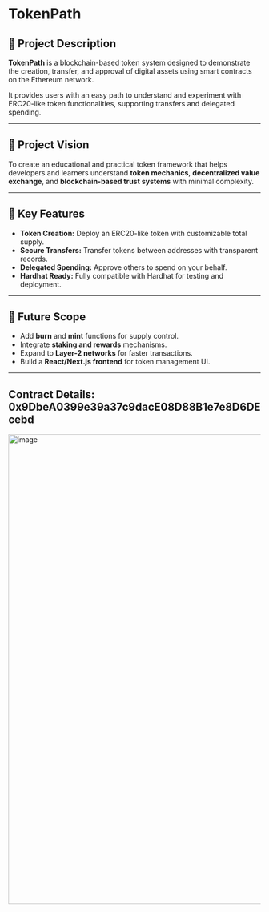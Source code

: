 # TokenPath

## 🧩 Project Description
**TokenPath** is a blockchain-based token system designed to demonstrate the creation, transfer, and approval of digital assets using smart contracts on the Ethereum network.

It provides users with an easy path to understand and experiment with ERC20-like token functionalities, supporting transfers and delegated spending.

---

## 🎯 Project Vision
To create an educational and practical token framework that helps developers and learners understand **token mechanics**, **decentralized value exchange**, and **blockchain-based trust systems** with minimal complexity.

---

## 🚀 Key Features
- **Token Creation:** Deploy an ERC20-like token with customizable total supply.  
- **Secure Transfers:** Transfer tokens between addresses with transparent records.  
- **Delegated Spending:** Approve others to spend on your behalf.  
- **Hardhat Ready:** Fully compatible with Hardhat for testing and deployment.  

---

## 🔮 Future Scope
- Add **burn** and **mint** functions for supply control.  
- Integrate **staking and rewards** mechanisms.  
- Expand to **Layer-2 networks** for faster transactions.  
- Build a **React/Next.js frontend** for token management UI.  

---

## Contract Details: 0x9DbeA0399e39a37c9dacE08D88B1e7e8D6DEcebd
<img width="1904" height="939" alt="image" src="https://github.com/user-attachments/assets/0c146fb8-13b2-4dd3-9cde-fb7b740f30c9" />

